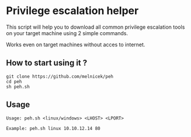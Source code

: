 # Privilege escalation helper

This script will help you to download all common privilege escalation tools on your target machine using 2 simple commands.

Works even on target machines without acces to internet.

## How to start using it ?

```
git clone https://github.com/melnicek/peh
cd peh
sh peh.sh
```

## Usage

```
Usage: peh.sh <linux/windows> <LHOST> <LPORT>

Example: peh.sh linux 10.10.12.14 80
```
